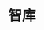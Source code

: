 ---
title: "智库"
description: "在这里畅游知识的海洋"
slug: "智库"
image: "NattuAdnan.jpg"
style:
    background: "#2a9d8f"
    color: "#fff"
---